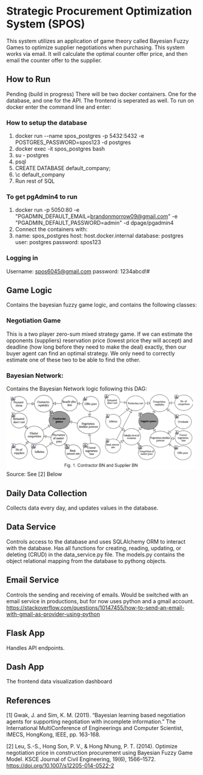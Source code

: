 # Strategic Procurement Optimization System (SPOS)

This system utilizes an application of game theory called Bayesian Fuzzy Games to optimize supplier negotiations when purchasing. This system works via email. It will calculate the optimal counter offer price, and then email the counter offer to the supplier. 

## How to Run
Pending (build in progress)
There will be two docker containers. One for the database, and one for the API. The frontend is seperated as well. To run on docker enter the command line and enter:

### How to setup the database
1. docker run --name spos_postgres -p 5432:5432 -e POSTGRES_PASSWORD=spos123 -d postgres
2. docker exec -it spos_postgres bash
3. su - postgres
4. psql
5. CREATE DATABASE default_company;
6. \c default_company
7. Run rest of SQL

### To get pgAdmin4 to run
1. docker run -p 5050:80 -e "PGADMIN_DEFAULT_EMAIL=brandonmorrow09@gmail.com" -e "PGADMIN_DEFAULT_PASSWORD=admin" -d dpage/pgadmin4
2. Connect the containers with:
3. name: spos_postgres
host: host.docker.internal
database: postgres
user: postgres
password: spos123

### Logging in
Username: spos6045@gmail.com
password: 1234abcd!#



##  Game Logic 
Contains the bayesian fuzzy game logic, and contains the following classes:
### Negotiation Game <br>
This is a two player zero-sum mixed strategy game. If we can estimate the opponents (suppliers) reservation price (lowest price they will accept) and deadline (how long before they need to make the deal) exactly, then our buyer agent can find an optimal strategy. We only need to correctly estimate one of these two to be able to find the other.  


### Bayesian Network: <br>
Contains the Bayesian Network logic following this DAG: <br>
<img src="Networks.png" alt="network" width="600"/> <br>
Source: See [2] Below


## Daily Data Collection
Collects data every day, and updates values in the database. 

## Data Service
Controls access to the database and uses SQLAlchemy ORM to interact with the database. Has all functions for creating, reading, updating, or deleting (CRUD) in the data_service.py file. The models.py contains the object relational mapping from the database to pythong objects. 

##  Email Service
Controls the sending and receiving of emails. Would be switched with an email service in productions, but for now uses python and a gmail account.
https://stackoverflow.com/questions/10147455/how-to-send-an-email-with-gmail-as-provider-using-python

## Flask App 
Handles API endpoints. 

## Dash App
The frontend data visualization dashboard

## References
[1] Gwak, J. and Sim, K. M. (2011). “Bayesian learning based negotiation
agents for supporting negotiation with incomplete information.” The
International MultiConference of Engineerings and Computer
Scientist, IMECS, HongKong, IEEE, pp. 163-168.


[2] Leu, S.-S., Hong Son, P. V., & Hong Nhung, P. T. (2014). Optimize negotiation price in
construction procurement using Bayesian Fuzzy Game Model. KSCE Journal of Civil
Engineering, 19(6), 1566–1572. https://doi.org/10.1007/s12205-014-0522-2
 